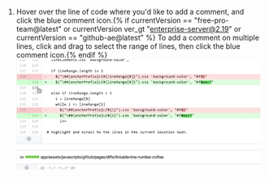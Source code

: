 1. Hover over the line of code where you'd like to add a comment, and click the blue comment icon.{% if currentVersion == "free-pro-team@latest" or currentVersion ver_gt "enterprise-server@2.19" or currentVersion == "github-ae@latest" %} To add a comment on multiple lines, click and drag to select the range of lines, then click the blue comment icon.{% endif %} ![蓝色评论图标](/assets/images/help/commits/hover-comment-icon.gif)
